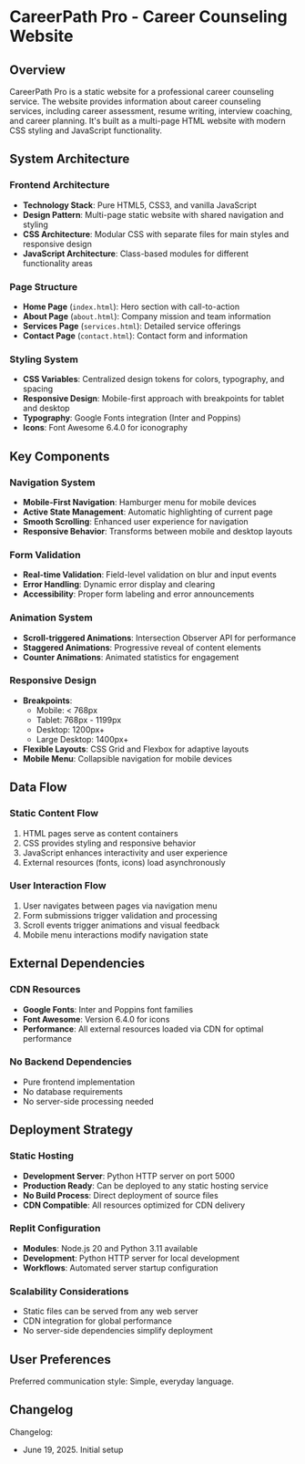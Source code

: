 # CareerPath Pro - Career Counseling Website

## Overview

CareerPath Pro is a static website for a professional career counseling service. The website provides information about career counseling services, including career assessment, resume writing, interview coaching, and career planning. It's built as a multi-page HTML website with modern CSS styling and JavaScript functionality.

## System Architecture

### Frontend Architecture
- **Technology Stack**: Pure HTML5, CSS3, and vanilla JavaScript
- **Design Pattern**: Multi-page static website with shared navigation and styling
- **CSS Architecture**: Modular CSS with separate files for main styles and responsive design
- **JavaScript Architecture**: Class-based modules for different functionality areas

### Page Structure
- **Home Page** (`index.html`): Hero section with call-to-action
- **About Page** (`about.html`): Company mission and team information
- **Services Page** (`services.html`): Detailed service offerings
- **Contact Page** (`contact.html`): Contact form and information

### Styling System
- **CSS Variables**: Centralized design tokens for colors, typography, and spacing
- **Responsive Design**: Mobile-first approach with breakpoints for tablet and desktop
- **Typography**: Google Fonts integration (Inter and Poppins)
- **Icons**: Font Awesome 6.4.0 for iconography

## Key Components

### Navigation System
- **Mobile-First Navigation**: Hamburger menu for mobile devices
- **Active State Management**: Automatic highlighting of current page
- **Smooth Scrolling**: Enhanced user experience for navigation
- **Responsive Behavior**: Transforms between mobile and desktop layouts

### Form Validation
- **Real-time Validation**: Field-level validation on blur and input events
- **Error Handling**: Dynamic error display and clearing
- **Accessibility**: Proper form labeling and error announcements

### Animation System
- **Scroll-triggered Animations**: Intersection Observer API for performance
- **Staggered Animations**: Progressive reveal of content elements
- **Counter Animations**: Animated statistics for engagement

### Responsive Design
- **Breakpoints**: 
  - Mobile: < 768px
  - Tablet: 768px - 1199px  
  - Desktop: 1200px+
  - Large Desktop: 1400px+
- **Flexible Layouts**: CSS Grid and Flexbox for adaptive layouts
- **Mobile Menu**: Collapsible navigation for mobile devices

## Data Flow

### Static Content Flow
1. HTML pages serve as content containers
2. CSS provides styling and responsive behavior
3. JavaScript enhances interactivity and user experience
4. External resources (fonts, icons) load asynchronously

### User Interaction Flow
1. User navigates between pages via navigation menu
2. Form submissions trigger validation and processing
3. Scroll events trigger animations and visual feedback
4. Mobile menu interactions modify navigation state

## External Dependencies

### CDN Resources
- **Google Fonts**: Inter and Poppins font families
- **Font Awesome**: Version 6.4.0 for icons
- **Performance**: All external resources loaded via CDN for optimal performance

### No Backend Dependencies
- Pure frontend implementation
- No database requirements
- No server-side processing needed

## Deployment Strategy

### Static Hosting
- **Development Server**: Python HTTP server on port 5000
- **Production Ready**: Can be deployed to any static hosting service
- **No Build Process**: Direct deployment of source files
- **CDN Compatible**: All resources optimized for CDN delivery

### Replit Configuration
- **Modules**: Node.js 20 and Python 3.11 available
- **Development**: Python HTTP server for local development
- **Workflows**: Automated server startup configuration

### Scalability Considerations
- Static files can be served from any web server
- CDN integration for global performance
- No server-side dependencies simplify deployment

## User Preferences

Preferred communication style: Simple, everyday language.

## Changelog

Changelog:
- June 19, 2025. Initial setup